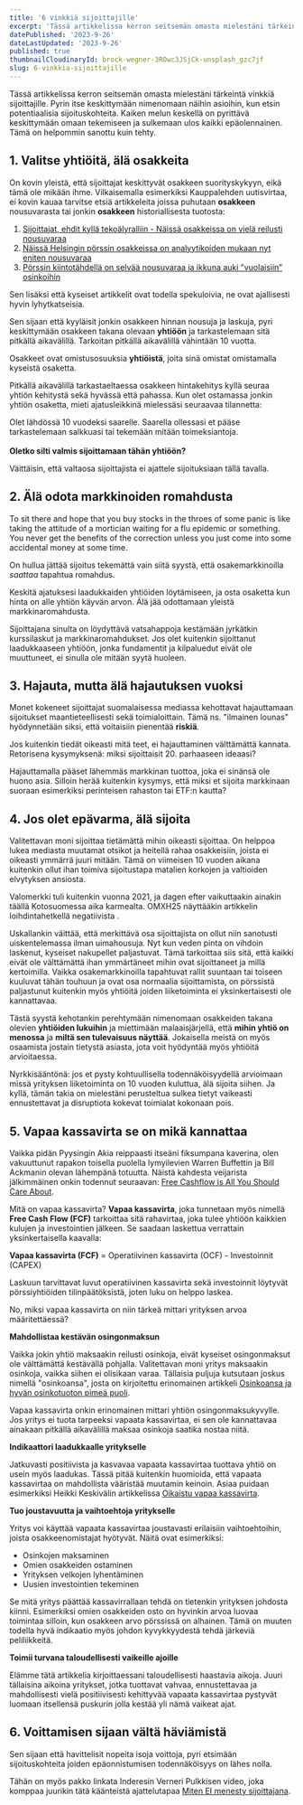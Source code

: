 ```yaml
---
title: '6 vinkkiä sijoittajille'
excerpt: 'Tässä artikkelissa kerron seitsemän omasta mielestäni tärkeintä vinkkiä sijoittajille.'
datePublished: '2023-9-26'
dateLastUpdated: '2023-9-26'
published: true
thumbnailCloudinaryId: brock-wegner-3ROwc3JSjCk-unsplash_gzc7jf
slug: 6-vinkkia-sijoittajille
---
```


<script lang="ts">
  import { Quote, Highlight, Development } from '$lib/components'
</script>

Tässä artikkelissa kerron seitsemän omasta mielestäni tärkeintä vinkkiä sijoittajille. Pyrin itse keskittymään nimenomaan näihin asioihin, kun etsin potentiaalisia sijoituskohteita. Kaiken melun keskellä on pyrittävä keskittymään omaan tekemiseen ja sulkemaan ulos kaikki epäolennainen. Tämä on helpommin sanottu kuin tehty.

## 1. Valitse yhtiöitä, älä osakkeita

On kovin yleistä, että sijoittajat keskittyvät osakkeen suorityskykyyn, eikä tämä ole mikään ihme. Vilkaisemalla esimerkiksi Kauppalehden uutisvirtaa, ei kovin kauaa tarvitse etsiä artikkeleita joissa puhutaan **osakkeen** nousuvarasta tai jonkin **osakkeen** historiallisesta tuotosta:

1. <a href="https://www.kauppalehti.fi/uutiset/sijoittaja-ehdit-kylla-tekoalyralliin-naissa-osakkeissa-on-viela-reilusti-nousuvaraa/ee09f33b-1f10-46f5-a188-bf81ca71cceb" target="_blank">Sijoittajat, ehdit kyllä tekoälyralliin - Näissä osakkeissa on vielä reilusti nousuvaraa</a>
2. <a href="https://www.kauppalehti.fi/uutiset/naissa-helsingin-porssin-osakkeissa-on-analyytikoiden-mukaan-nyt-eniten-nousuvaraa/0e9c716c-fc2d-4caf-b3a4-d562331a74b6" target="_blank">Näissä Helsingin pörssin osakkeissa on analyytikoiden mukaan nyt eniten nousuvaraa</a>
3. <a href="https://www.kauppalehti.fi/uutiset/porssin-kiintotahdella-on-selvaa-nousuvaraa-ja-ikkuna-auki-vuolaisiin-osinkoihin/22a652be-9c19-4628-b05c-b8b5d43e705d" target="_blank">Pörssin kiintotähdellä on selvää nousuvaraa ja ikkuna auki ”vuolaisiin” osinkoihin</a>

Sen lisäksi että kyseiset artikkelit ovat todella spekuloivia, ne ovat ajallisesti hyvin lyhytkatseisia.

Sen sijaan että kyyläisit jonkin osakkeen hinnan nousuja ja laskuja, pyri keskittymään osakkeen takana olevaan **yhtiöön** ja tarkastelemaan sitä pitkällä aikavälillä. Tarkoitan pitkällä aikavälillä vähintään 10 vuotta.

Osakkeet ovat omistusosuuksia **yhtiöistä**, joita sinä omistat omistamalla kyseistä osaketta.

Pitkällä aikavälillä tarkastaeltaessa osakkeen hintakehitys kyllä seuraa yhtiön kehitystä sekä hyvässä että pahassa. Kun olet ostamassa jonkin yhtiön osaketta, mieti ajatusleikkinä mielessäsi seuraavaa tilannetta:

<Highlight>
  Olet lähdössä 10 vuodeksi saarelle. Saarella ollessasi et pääse tarkastelemaan salkkuasi tai tekemään mitään toimeksiantoja.
  <br/>
  <br/>
  <strong>Oletko silti valmis sijoittamaan tähän yhtiöön?</strong>
</Highlight>

Väittäisin, että valtaosa sijoittajista ei ajattele sijoituksiaan tällä tavalla.

## 2. Älä odota markkinoiden romahdusta

<Quote source="Warren Buffett">
  To sit there and hope that you buy stocks in the throes of some panic is like taking the attitude of a mortician waiting for a flu epidemic or something. You never get the benefits of the correction unless you just come into some accidental money at some time.
</Quote>

On hullua jättää sijoitus tekemättä vain siitä syystä, että osakemarkkinoilla _saattaa_ tapahtua romahdus.

Keskitä ajatuksesi laadukkaiden yhtiöiden löytämiseen, ja osta osaketta kun hinta on alle yhtiön käyvän arvon. Älä jää odottamaan yleistä markkinaromahdusta.

Sijoittajana sinulta on löydyttävä vatsahappoja kestämään jyrkätkin kurssilaskut ja markkinaromahdukset. Jos olet kuitenkin sijoittanut laadukkaaseen yhtiöön, jonka fundamentit ja kilpaluedut eivät ole muuttuneet, ei sinulla ole mitään syytä huoleen.

## 3. Hajauta, mutta älä hajautuksen vuoksi

Monet kokeneet sijoittajat suomalaisessa mediassa kehottavat hajauttamaan sijoitukset maantieteellisesti sekä toimialoittain. Tämä ns. "ilmainen lounas" hyödynnetään siksi, että voitaisiin pienentää **riskiä**.

Jos kuitenkin tiedät oikeasti mitä teet, ei hajauttaminen välttämättä kannata. Retorisena kysymyksenä: miksi sijoittaisit 20. parhaaseen ideaasi?

Hajauttamalla pääset lähemmäs markkinan tuottoa, joka ei sinänsä ole huono asia. Silloin herää kuitenkin kysymys, että miksi et sijoita markkinaan suoraan esimerkiksi perinteisen rahaston tai ETF:n kautta?

## 4. Jos olet epävarma, älä sijoita

Valitettavan moni sijoittaa tietämättä mihin oikeasti sijoittaa. On helppoa lukea mediasta muutamat otsikot ja heitellä rahaa osakkeisiin, joista ei oikeasti ymmärrä juuri mitään. Tämä on viimeisen 10 vuoden aikana kuitenkin ollut ihan toimiva sijoitustapa matalien korkojen ja valtioiden elvytyksen ansiosta.

Valomerkki tuli kuitenkin vuonna 2021, ja dagen efter vaikuttaakin ainakin täällä Kotosuomessa aika karmealta. OMXH25 näyttääkin artikkelin loihdintahetkellä negatiivista <Development value={-12.11} />.

Uskallankin väittää, että merkittävä osa sijoittajista on ollut niin sanotusti uiskentelemassa ilman uimahousuja. Nyt kun veden pinta on vihdoin laskenut, kyseiset nakupellet paljastuvat. Tämä tarkoittaa siis sitä, että kaikki eivät ole välttämättä ihan ymmärtäneet mihin ovat sijoittaneet ja millä kertoimilla. Vaikka osakemarkkinoilla tapahtuvat rallit suuntaan tai toiseen kuuluvat tähän touhuun ja ovat osa normaalia sijoittamista, on pörssistä paljastunut kuitenkin myös yhtiöitä joiden liiketoiminta ei yksinkertaisesti ole kannattavaa.

Tästä syystä kehotankin perehtymään nimenomaan osakkeiden takana olevien **yhtiöiden lukuihin** ja miettimään malaaisjärjellä, että **mihin yhtiö on menossa** ja **miltä sen tulevaisuus näyttää**. Jokaisella meistä on myös osaamista jostain tietystä asiasta, jota voit hyödyntää myös yhtiöitä arvioitaessa.

Nyrkkisääntönä: jos et pysty kohtuullisella todennäköisyydellä arvioimaan missä yrityksen liiketoiminta on 10 vuoden kuluttua, älä sijoita siihen. Ja kyllä, tämän takia on mielestäni perusteltua sulkea tietyt vaikeasti ennustettavat ja disruptiota kokevat toimialat kokonaan pois.

## 5. Vapaa kassavirta se on mikä kannattaa

Vaikka pidän Pyysingin Akia reippaasti itseäni fiksumpana kaverina, olen vakuuttunut rapakon toisella puolella lymyilevien Warren Buffettin ja Bill Ackmanin olevan lähempänä totuutta. Näistä kahdesta veijarista jälkimmäinen onkin todennut seuraavan: <a href="https://www.youtube.com/watch?v=ZHQhXedaPl4" target="_blank">Free Cashflow is All You Should Care About</a>.

Mitä on vapaa kassavirta? **Vapaa kassavirta**, joka tunnetaan myös nimellä **Free Cash Flow (FCF)** tarkoittaa sitä rahavirtaa, joka tulee yhtiöön kaikkien kulujen ja investointien jälkeen. Se saadaan laskettua verrattain yksinkertaisella kaavalla:

<Highlight>
  <strong>Vapaa kassavirta (FCF)</strong> = Operatiivinen kassavirta (OCF) - Investoinnit (CAPEX)
</Highlight>

Laskuun tarvittavat luvut operatiivinen kassavirta sekä investoinnit löytyvät pörssiyhtiöiden tilinpäätöksistä, joten luku on helppo laskea.

No, miksi vapaa kassavirta on niin tärkeä mittari yrityksen arvoa määritettäessä?

**Mahdollistaa kestävän osingonmaksun**

Vaikka jokin yhtiö maksaakin reilusti osinkoja, eivät kyseiset osingonmaksut ole välttämättä kestävällä pohjalla. Valitettavan moni yritys maksaakin osinkoja, vaikka siihen ei olisikaan varaa. Tällaisia puljuja kutsutaan joskus nimellä "osinkoansa", josta on kirjoitettu erinomainen artikkeli <a href="https://www.salkunrakentaja.fi/2021/01/osinkoansa-hyvan-osinkotuoton-pimea-puoli/" target="_blank">Osinkoansa ja hyvän osinkotuoton pimeä puoli</a>.

Vapaa kassavirta onkin erinomainen mittari yhtiön osingonmaksukyvylle. Jos yritys ei tuota tarpeeksi vapaata kassavirtaa, ei sen ole kannattavaa ainakaan pitkällä aikavälillä maksaa osinkoja saatika nostaa niitä.

**Indikaattori laadukkaalle yritykselle**

Jatkuvasti positiivista ja kasvavaa vapaata kassavirtaa tuottava yhtiö on usein myös laadukas. Tässä pitää kuitenkin huomioida, että vapaata kassavirtaa on mahdollista vääristää muutamin keinoin. Asiaa puidaan esimerkiksi Heikki Keskivälin artikkelissa <a href="https://www.inderes.fi/fi/artikkeli/oikaistu-vapaa-kassavirta" target="_blank">Oikaistu vapaa kassavirta</a>.

**Tuo joustavuutta ja vaihtoehtoja yritykselle**

Yritys voi käyttää vapaata kassavirtaa joustavasti erilaisiin vaihtoehtoihin, joista osakkeenomistajat hyötyvät. Näitä ovat esimerkiksi:

- Osinkojen maksaminen
- Omien osakkeiden ostaminen
- Yrityksen velkojen lyhentäminen
- Uusien investointien tekeminen

Se mitä yritys päättää kassavirrallaan tehdä on tietenkin yrityksen johdosta kiinni. Esimerkiksi omien osakkeiden osto on hyvinkin arvoa luovaa toimintaa silloin, kun osakkeen arvo pörssissä on alhainen. Tämä on muuten todella hyvä indikaatio myös johdon kyvykkyydestä tehdä järkeviä peliliikkeitä.

**Toimii turvana taloudellisesti vaikeille ajoille**

Elämme tätä artikkelia kirjoittaessani taloudellisesti haastavia aikoja. Juuri tällaisina aikoina yritykset, jotka tuottavat vahvaa, ennustettavaa ja mahdollisesti vielä positiivisesti kehittyvää vapaata kassavirtaa pystyvät luomaan itsellensä puskurin jolla kestää yli nämä vaikeat ajat.

## 6. Voittamisen sijaan vältä häviämistä

Sen sijaan että havittelisit nopeita isoja voittoja, pyri etsimään sijoituskohteita joiden epäonnistumisen todennäköisyys on lähes nolla.

Tähän on myös pakko linkata Inderesin Verneri Pulkkisen video, joka komppaa juurikin tätä käänteistä ajattelutapaa <a href="https://www.youtube.com/watch?v=JNrIWP8q_lA" target="_blank">Miten EI menesty sijoittajana</a>.
